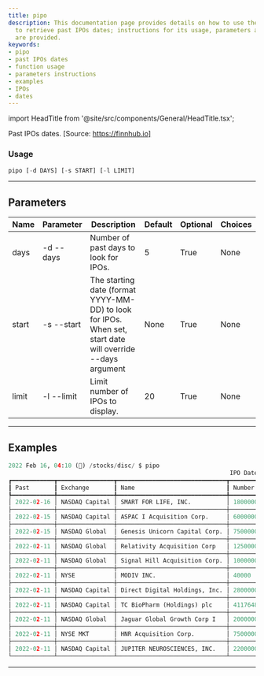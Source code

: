 ```yaml
---
title: pipo
description: This documentation page provides details on how to use the 'pipo' function
  to retrieve past IPOs dates; instructions for its usage, parameters and clear examples
  are provided.
keywords:
- pipo
- past IPOs dates
- function usage
- parameters instructions
- examples
- IPOs
- dates
---
```


import HeadTitle from '@site/src/components/General/HeadTitle.tsx';

<HeadTitle title="stocks /disc/pipo - Reference | OpenBB Terminal Docs" />

Past IPOs dates. [Source: https://finnhub.io]

### Usage

```python wordwrap
pipo [-d DAYS] [-s START] [-l LIMIT]
```

---

## Parameters

| Name | Parameter | Description | Default | Optional | Choices |
| ---- | --------- | ----------- | ------- | -------- | ------- |
| days | -d  --days | Number of past days to look for IPOs. | 5 | True | None |
| start | -s  --start | The starting date (format YYYY-MM-DD) to look for IPOs. When set, start date will override --days argument | None | True | None |
| limit | -l  --limit | Limit number of IPOs to display. | 20 | True | None |


---

## Examples

```python
2022 Feb 16, 04:10 (🦋) /stocks/disc/ $ pipo
                                                               IPO Dates
┏━━━━━━━━━━━━┳━━━━━━━━━━━━━━━━┳━━━━━━━━━━━━━━━━━━━━━━━━━━━━━━━┳━━━━━━━━━━━━━━━━━━┳━━━━━━━━━━━━┳━━━━━━━━━━┳━━━━━━━━┳━━━━━━━━━━━━━━━━━━━━┓
┃ Past       ┃ Exchange       ┃ Name                          ┃ Number of Shares ┃ Price      ┃ Status   ┃ symbol ┃ Total Shares Value ┃
┡━━━━━━━━━━━━╇━━━━━━━━━━━━━━━━╇━━━━━━━━━━━━━━━━━━━━━━━━━━━━━━━╇━━━━━━━━━━━━━━━━━━╇━━━━━━━━━━━━╇━━━━━━━━━━╇━━━━━━━━╇━━━━━━━━━━━━━━━━━━━━┩
│ 2022-02-16 │ NASDAQ Capital │ SMART FOR LIFE, INC.          │ 1800000          │ 9.00-11.00 │ expected │ SMFL   │ 22770000           │
├────────────┼────────────────┼───────────────────────────────┼──────────────────┼────────────┼──────────┼────────┼────────────────────┤
│ 2022-02-15 │ NASDAQ Capital │ ASPAC I Acquisition Corp.     │ 6000000          │ 10.00      │ expected │ ASCAU  │ 69000000           │
├────────────┼────────────────┼───────────────────────────────┼──────────────────┼────────────┼──────────┼────────┼────────────────────┤
│ 2022-02-15 │ NASDAQ Global  │ Genesis Unicorn Capital Corp. │ 7500000          │ 10.00      │ expected │ GENQU  │ 75000000           │
├────────────┼────────────────┼───────────────────────────────┼──────────────────┼────────────┼──────────┼────────┼────────────────────┤
│ 2022-02-11 │ NASDAQ Global  │ Relativity Acquisition Corp   │ 12500000         │ 10.00      │ priced   │ RACYU  │ 125000000          │
├────────────┼────────────────┼───────────────────────────────┼──────────────────┼────────────┼──────────┼────────┼────────────────────┤
│ 2022-02-11 │ NASDAQ Global  │ Signal Hill Acquisition Corp. │ 10000000         │ 10.00      │ priced   │ SGHLU  │ 100000000          │
├────────────┼────────────────┼───────────────────────────────┼──────────────────┼────────────┼──────────┼────────┼────────────────────┤
│ 2022-02-11 │ NYSE           │ MODIV INC.                    │ 40000            │ 25.00      │ priced   │ MDV    │ 1000000            │
├────────────┼────────────────┼───────────────────────────────┼──────────────────┼────────────┼──────────┼────────┼────────────────────┤
│ 2022-02-11 │ NASDAQ Capital │ Direct Digital Holdings, Inc. │ 2800000          │ 5.50       │ priced   │ DRCT   │ 15400000           │
├────────────┼────────────────┼───────────────────────────────┼──────────────────┼────────────┼──────────┼────────┼────────────────────┤
│ 2022-02-11 │ NASDAQ Capital │ TC BioPharm (Holdings) plc    │ 4117648          │ 4.25       │ priced   │ TCBP   │ 17500004           │
├────────────┼────────────────┼───────────────────────────────┼──────────────────┼────────────┼──────────┼────────┼────────────────────┤
│ 2022-02-11 │ NASDAQ Global  │ Jaguar Global Growth Corp I   │ 20000000         │ 10.00      │ priced   │ JGGCU  │ 200000000          │
├────────────┼────────────────┼───────────────────────────────┼──────────────────┼────────────┼──────────┼────────┼────────────────────┤
│ 2022-02-11 │ NYSE MKT       │ HNR Acquisition Corp.         │ 7500000          │ 10.00      │ priced   │ HNRAU  │ 75000000           │
├────────────┼────────────────┼───────────────────────────────┼──────────────────┼────────────┼──────────┼────────┼────────────────────┤
│ 2022-02-11 │ NASDAQ Capital │ JUPITER NEUROSCIENCES, INC.   │ 2200000          │ 6.00-8.00  │ expected │ JUNS   │ 20240000           │
└────────────┴────────────────┴───────────────────────────────┴──────────────────┴────────────┴──────────┴────────┴────────────────────┘
```
---
